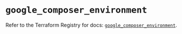# `google_composer_environment`

Refer to the Terraform Registry for docs: [`google_composer_environment`](https://registry.terraform.io/providers/hashicorp/google-beta/6.30.0/docs/resources/google_composer_environment).
